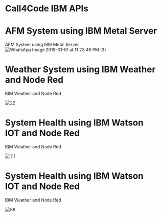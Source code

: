 # Call4Code IBM APIs


# AFM System using IBM Metal Server

AFM System using IBM Metal Server
![WhatsApp Image 2019-01-01 at 11 23 46 PM (3)](https://user-images.githubusercontent.com/35352600/61340603-0434f280-a811-11e9-8265-6381ec0c3d55.jpeg)


 # Weather System using IBM Weather and Node Red

IBM Weather and Node Red

![22](https://user-images.githubusercontent.com/35352600/61340929-680beb00-a812-11e9-8d4b-7595db08790f.JPG)

# System Health using IBM Watson IOT and Node Red

IBM Weather and Node Red

![111](https://user-images.githubusercontent.com/35352600/61419551-c1385500-a8cc-11e9-81a0-49df8414d236.JPG)


# System Health using IBM Watson IOT and Node Red

IBM Weather and Node Red

![88](https://user-images.githubusercontent.com/35352600/61422189-9d7b0c00-a8d8-11e9-9364-f550aaea1652.JPG)

